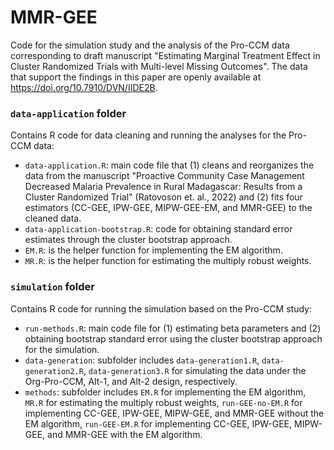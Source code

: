 # MMR-GEE
Code for the simulation study and the analysis of the Pro-CCM data corresponding to draft manuscript "Estimating Marginal Treatment Effect in Cluster Randomized Trials with Multi-level Missing Outcomes".
The data that support the findings in this paper are openly available at https://doi.org/10.7910/DVN/IIDE2B.

### `data-application` folder
Contains R code for data cleaning and running the analyses for the Pro-CCM data:
- `data-application.R`: main code file that (1) cleans and reorganizes the data from the manuscript "Proactive Community Case Management Decreased Malaria Prevalence in Rural Madagascar: Results from a Cluster Randomized Trial" (Ratovoson et. al., 2022) and (2) fits four estimators (CC-GEE, IPW-GEE, MIPW-GEE-EM, and MMR-GEE) to the cleaned data.
- `data-application-bootstrap.R`: code for obtaining standard error estimates through the cluster bootstrap approach.
- `EM.R`: is the helper function for implementing the EM algorithm. 
- `MR.R`: is the helper function for estimating the multiply robust weights.
  
### `simulation` folder
Contains R code for running the simulation based on the Pro-CCM study:
- `run-methods.R`: main code file for (1) estimating beta parameters and (2) obtaining bootstrap standard error using the cluster bootstrap approach for the simulation.
- `data-generation`: subfolder includes `data-generation1.R`, `data-generation2.R`, `data-generation3.R` for simulating the data under the Org-Pro-CCM, Alt-1, and Alt-2 design, respectively.
- `methods`: subfolder includes `EM.R` for implementing the EM algorithm, `MR.R` for estimating the multiply robust weights, `run-GEE-no-EM.R` for implementing CC-GEE, IPW-GEE, MIPW-GEE, and MMR-GEE without the EM algorithm, `run-GEE-EM.R` for implementing CC-GEE, IPW-GEE, MIPW-GEE, and MMR-GEE with the EM algorithm.


